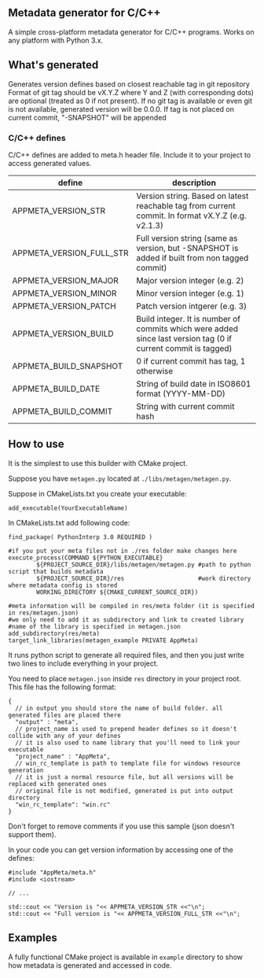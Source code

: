 ## Metadata generator for C/C++

A simple cross-platform metadata generator for C/C++ programs. Works on any platform with Python 3.x.

## What's generated

Generates version defines based on closest reachable tag in git repository Format of git tag should be vX.Y.Z where Y
and Z (with corresponding dots) are optional (treated as 0 if not present). If no git tag is available or even git is
not available, generated version will be 0.0.0. If tag is not placed on current commit, "-SNAPSHOT" will be appended

### C/C++ defines

C/C++ defines are added to meta.h header file. Include it to your project to access generated values.

| define                   | description                                                                                                    |
|--------------------------|----------------------------------------------------------------------------------------------------------------|
| APPMETA_VERSION_STR      | Version string. Based on latest reachable tag from current commit. In format vX.Y.Z (e.g. v2.1.3)              |
| APPMETA_VERSION_FULL_STR | Full version string (same as version, but -SNAPSHOT is added if built from non tagged commit)                  |
| APPMETA_VERSION_MAJOR    | Major version integer (e.g. 2)                                                                                 |
| APPMETA_VERSION_MINOR    | Minor version integer (e.g. 1)                                                                                 |
| APPMETA_VERSION_PATCH    | Patch version intgerer (e.g. 3)                                                                                |
| APPMETA_VERSION_BUILD    | Build integer. It is number of commits which were added since last version tag (0 if current commit is tagged) |
| APPMETA_BUILD_SNAPSHOT   | 0 if current commit has tag, 1 otherwise                                                                       |
| APPMETA_BUILD_DATE       | String of build date in ISO8601 format (YYYY-MM-DD)                                                            |
| APPMETA_BUILD_COMMIT     | String with current commit hash                                                                                |

## How to use

It is the simplest to use this builder with CMake project.

Suppose you have `metagen.py` located at `./libs/metagen/metagen.py`.

Suppose in CMakeLists.txt you create your executable:

~~~
add_executable(YourExecutableName)
~~~

In CMakeLists.txt add following code:

~~~
find_package( PythonInterp 3.0 REQUIRED )

#if you put your meta files not in ./res folder make changes here
execute_process(COMMAND ${PYTHON_EXECUTABLE}
        ${PROJECT_SOURCE_DIR}/libs/metagen/metagen.py #path to python script that builds metadata
        ${PROJECT_SOURCE_DIR}/res                     #work directory where metadata config is stored
        WORKING_DIRECTORY ${CMAKE_CURRENT_SOURCE_DIR})

#meta information will be compiled in res/meta folder (it is specified in res/metagen.json)
#we only need to add it as subdirectory and link to created library
#name of the library is specified in metagen.json
add_subdirectory(res/meta)
target_link_libraries(metagen_example PRIVATE AppMeta)
~~~

It runs python script to generate all required files, and then you just write two lines to include everything in your
project.

You need to place `metagen.json` inside `res` directory in your project root. This file has the following format:

~~~
{
  // in output you should store the name of build folder. all generated files are placed there
  "output" : "meta",
  // project_name is used to prepend header defines so it doesn't collide with any of your defines
  // it is also used to name library that you'll need to link your executable
  "project_name" : "AppMeta",
  // win_rc_template is path to template file for windows resource generation
  // it is just a normal resource file, but all versions will be replaced with generated ones
  // original file is not modified, generated is put into output directory
  "win_rc_template": "win.rc"
}
~~~

Don't forget to remove comments if you use this sample (json doesn't support them).

In your code you can get version information by accessing one of the defines:

~~~
#include "AppMeta/meta.h"
#include <iostream>

// ...

std::cout << "Version is "<< APPMETA_VERSION_STR <<"\n";
std::cout << "Full version is "<< APPMETA_VERSION_FULL_STR <<"\n";
~~~

Examples
--------

A fully functional CMake project is available in `example` directory to show how metadata is generated and accessed in
code.
